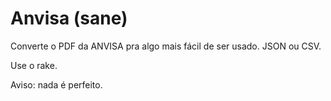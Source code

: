 # Anvisa (sane)

Converte o PDF da ANVISA pra algo mais fácil de ser usado. JSON ou CSV.

Use o rake.

Aviso: nada é perfeito.
